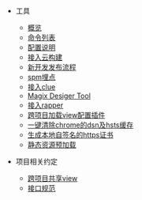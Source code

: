 * 工具
    * [概览]()
    * [命令列表](commands)
    * [配置说明](config)
    * [接入云构建](cloudBuild)
    * [新开发发布流程](publish)
    <!-- * [本地开发调试线上https接口](devOnline) -->
    * [spm埋点](spmlog)
    * [接入clue](clue)
    * [Magix Desiger Tool](desiger)
    * [接入rapper](rapper)
    * [跨项目加载view配置插件](magixCrossConfigs)
    * [一键清除chrome的dsn及hsts缓存](clearDnsHsts)
    * [生成本地自签名的https证书](https)
    * [静态资源预加载](preloadModules)
* 项目相关约定

    * [跨项目共享view](crossProjectView)
    * [接口规范](apiRules)